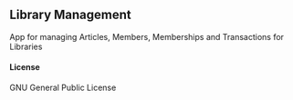 ## Library Management

 App for managing Articles, Members, Memberships and Transactions for Libraries

#### License

GNU General Public License